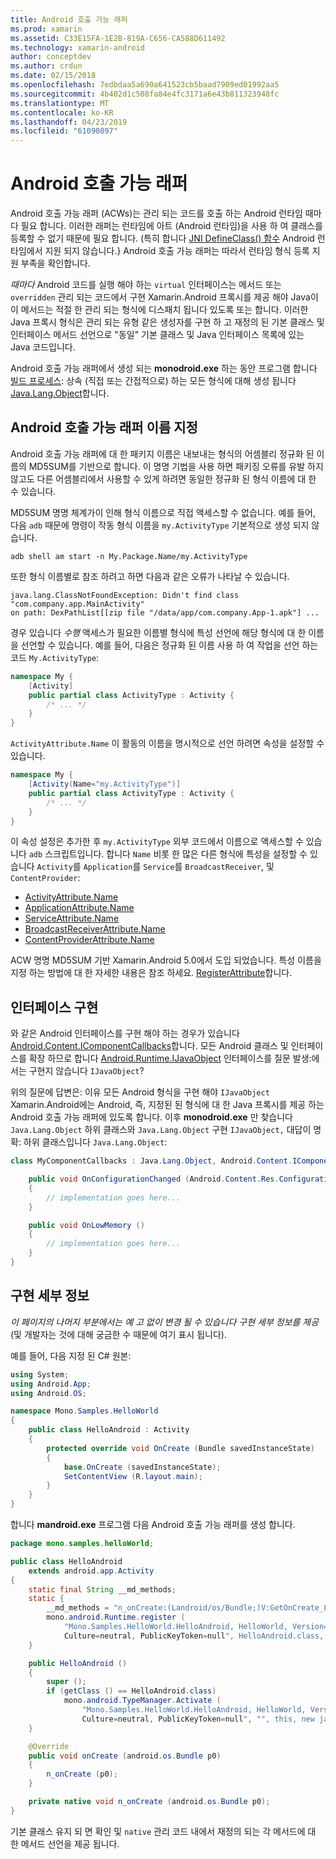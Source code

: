 ```yaml
---
title: Android 호출 가능 래퍼
ms.prod: xamarin
ms.assetid: C33E15FA-1E2B-819A-C656-CA588D611492
ms.technology: xamarin-android
author: conceptdev
ms.author: crdun
ms.date: 02/15/2018
ms.openlocfilehash: 7edbdaa5a690a641523cb5baad7909ed01992aa5
ms.sourcegitcommit: 4b402d1c508fa84e4fc3171a6e43b811323948fc
ms.translationtype: MT
ms.contentlocale: ko-KR
ms.lasthandoff: 04/23/2019
ms.locfileid: "61090897"
---
```

# <a name="android-callable-wrappers"></a>Android 호출 가능 래퍼

Android 호출 가능 래퍼 (ACWs)는 관리 되는 코드를 호출 하는 Android 런타임 때마다 필요 합니다. 이러한 래퍼는 런타임에 아트 (Android 런타임)을 사용 하 여 클래스를 등록할 수 없기 때문에 필요 합니다. (특히 합니다 [JNI DefineClass() 함수](http://docs.oracle.com/javase/1.5.0/docs/guide/jni/spec/functions.html#wp15986) Android 런타임에서 지원 되지 않습니다.} Android 호출 가능 래퍼는 따라서 런타임 형식 등록 지원 부족을 확인합니다. 

*때마다* Android 코드를 실행 해야 하는 `virtual` 인터페이스는 메서드 또는 `overridden` 관리 되는 코드에서 구현 Xamarin.Android 프록시를 제공 해야 Java이이 메서드는 적절 한 관리 되는 형식에 디스패치 됩니다 있도록 또는 합니다. 이러한 Java 프록시 형식은 관리 되는 유형 같은 생성자를 구현 하 고 재정의 된 기본 클래스 및 인터페이스 메서드 선언으로 "동일" 기본 클래스 및 Java 인터페이스 목록에 있는 Java 코드입니다. 

Android 호출 가능 래퍼에서 생성 되는 **monodroid.exe** 하는 동안 프로그램 합니다 [빌드 프로세스](~/android/deploy-test/building-apps/build-process.md): 상속 (직접 또는 간접적으로) 하는 모든 형식에 대해 생성 됩니다 [ Java.Lang.Object](https://developer.xamarin.com/api/type/Java.Lang.Object/)합니다. 



## <a name="android-callable-wrapper-naming"></a>Android 호출 가능 래퍼 이름 지정

Android 호출 가능 래퍼에 대 한 패키지 이름은 내보내는 형식의 어셈블리 정규화 된 이름의 MD5SUM를 기반으로 합니다. 이 명명 기법을 사용 하면 패키징 오류를 유발 하지 않고도 다른 어셈블리에서 사용할 수 있게 하려면 동일한 정규화 된 형식 이름에 대 한 수 있습니다. 

MD5SUM 명명 체계가이 인해 형식 이름으로 직접 액세스할 수 없습니다. 예를 들어, 다음 `adb` 때문에 명령이 작동 형식 이름을 `my.ActivityType` 기본적으로 생성 되지 않습니다. 

```shell
adb shell am start -n My.Package.Name/my.ActivityType
```

또한 형식 이름별로 참조 하려고 하면 다음과 같은 오류가 나타날 수 있습니다.

```shell
java.lang.ClassNotFoundException: Didn't find class "com.company.app.MainActivity"
on path: DexPathList[[zip file "/data/app/com.company.App-1.apk"] ...
```

경우 있습니다 *수행* 액세스가 필요한 이름별 형식에 특성 선언에 해당 형식에 대 한 이름을 선언할 수 있습니다. 예를 들어, 다음은 정규화 된 이름 사용 하 여 작업을 선언 하는 코드 `My.ActivityType`:

```csharp
namespace My {
    [Activity]
    public partial class ActivityType : Activity {
        /* ... */
    }
}
```

`ActivityAttribute.Name` 이 활동의 이름을 명시적으로 선언 하려면 속성을 설정할 수 있습니다. 

```csharp
namespace My {
    [Activity(Name="my.ActivityType")]
    public partial class ActivityType : Activity {
        /* ... */
    }
}
```

이 속성 설정은 추가한 후 `my.ActivityType` 외부 코드에서 이름으로 액세스할 수 있습니다 `adb` 스크립트입니다. 합니다 `Name` 비롯 한 많은 다른 형식에 특성을 설정할 수 있습니다 `Activity`를 `Application`를 `Service`를 `BroadcastReceiver`, 및 `ContentProvider`: 

-   [ActivityAttribute.Name](https://developer.xamarin.com/api/property/Android.App.ActivityAttribute.Name/)
-   [ApplicationAttribute.Name](https://developer.xamarin.com/api/property/Android.App.ApplicationAttribute.Name/)
-   [ServiceAttribute.Name](https://developer.xamarin.com/api/property/Android.App.ServiceAttribute.Name/)
-   [BroadcastReceiverAttribute.Name](https://developer.xamarin.com/api/property/Android.Content.BroadcastReceiverAttribute.Name/)
-   [ContentProviderAttribute.Name](https://developer.xamarin.com/api/property/Android.Content.ContentProviderAttribute.Name/)

ACW 명명 MD5SUM 기반 Xamarin.Android 5.0에서 도입 되었습니다. 특성 이름을 지정 하는 방법에 대 한 자세한 내용은 참조 하세요. [RegisterAttribute](https://developer.xamarin.com/api/type/Android.Runtime.RegisterAttribute/)합니다. 



## <a name="implementing-interfaces"></a>인터페이스 구현

와 같은 Android 인터페이스를 구현 해야 하는 경우가 있습니다 [Android.Content.IComponentCallbacks](https://developer.xamarin.com/api/type/Android.Content.IComponentCallbacks/)합니다. 모든 Android 클래스 및 인터페이스를 확장 하므로 합니다 [Android.Runtime.IJavaObject](https://developer.xamarin.com/api/type/Android.Runtime.IJavaObject/) 인터페이스를 질문 발생:에서는 구현지 않습니다 `IJavaObject`? 

위의 질문에 답변은: 이유 모든 Android 형식을 구현 해야 `IJavaObject` Xamarin.Android에는 Android, 즉, 지정된 된 형식에 대 한 Java 프록시를 제공 하는 Android 호출 가능 래퍼에 있도록 합니다. 이후 **monodroid.exe** 만 찾습니다 `Java.Lang.Object` 하위 클래스와 `Java.Lang.Object` 구현 `IJavaObject,` 대답이 명확: 하위 클래스입니다 `Java.Lang.Object`: 

```csharp
class MyComponentCallbacks : Java.Lang.Object, Android.Content.IComponentCallbacks {

    public void OnConfigurationChanged (Android.Content.Res.Configuration newConfig)
    {
        // implementation goes here...
    } 

    public void OnLowMemory ()
    {
        // implementation goes here...
    }
}
```


## <a name="implementation-details"></a>구현 세부 정보

*이 페이지의 나머지 부분에서는 예 고 없이 변경 될 수 있습니다 구현 세부 정보를 제공* (및 개발자는 것에 대해 궁금한 수 때문에 여기 표시 됩니다). 

예를 들어, 다음 지정 된 C# 원본:

```csharp
using System;
using Android.App;
using Android.OS;

namespace Mono.Samples.HelloWorld
{
    public class HelloAndroid : Activity
    {
        protected override void OnCreate (Bundle savedInstanceState)
        {
            base.OnCreate (savedInstanceState);
            SetContentView (R.layout.main);
        }
    }
}
```

합니다 **mandroid.exe** 프로그램 다음 Android 호출 가능 래퍼를 생성 합니다. 

```java
package mono.samples.helloWorld;

public class HelloAndroid
    extends android.app.Activity
{
    static final String __md_methods;
    static {
        __md_methods = "n_onCreate:(Landroid/os/Bundle;)V:GetOnCreate_Landroid_os_Bundle_Handler\n" + "";
        mono.android.Runtime.register (
            "Mono.Samples.HelloWorld.HelloAndroid, HelloWorld, Version=1.0.0.0, 
            Culture=neutral, PublicKeyToken=null", HelloAndroid.class, __md_methods);
    }

    public HelloAndroid ()
    {
        super ();
        if (getClass () == HelloAndroid.class)
            mono.android.TypeManager.Activate (
                "Mono.Samples.HelloWorld.HelloAndroid, HelloWorld, Version=1.0.0.0, 
                Culture=neutral, PublicKeyToken=null", "", this, new java.lang.Object[] {  });
    }

    @Override
    public void onCreate (android.os.Bundle p0)
    {
        n_onCreate (p0);
    }

    private native void n_onCreate (android.os.Bundle p0);
}
```

기본 클래스 유지 되 면 확인 및 `native` 관리 코드 내에서 재정의 되는 각 메서드에 대 한 메서드 선언을 제공 됩니다. 
